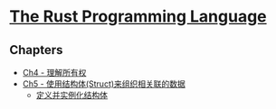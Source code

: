 # [The Rust Programming Language](https://doc.rust-lang.org/book/)

## Chapters

- [Ch4 - 理解所有权](./ch4/README.md)
- [Ch5 - 使用结构体(Struct)来组织相关联的数据](./src/ch05-00-structs.md)
  - [定义并实例化结构体](./src/ch05-01-defining-structs.md)